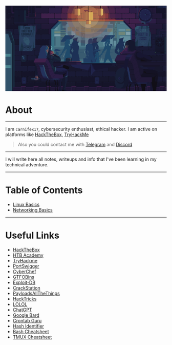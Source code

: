 <p align="center">
  <img src="https://github.com/carnifex17/Cybersecurity-Notes/blob/main/images/coffee_in_rain_by_kirokaze-d98qb8z.gif">
</p>

# About

---
I am `carnifex17`, cybersecurity enthusiast, ethical hacker. I am active on platforms like [HackTheBox](https://app.hackthebox.com/profile/637180), [TryHackMe](https://tryhackme.com/p/carnifex17)
> Also you could contact me with [Telegram](https://t.me/carnifex17) and [Discord](https://discordapp.com/users/761570103158243368)
---

I will write here all notes, writeups and info that I've been learning in my technical adventure. 

---
# Table of Contents
- [Linux Basics](https://github.com/carnifex17/Cybersecurity-Notes/blob/main/Linux%20Basics.md)
- [Networking Basics](https://github.com/carnifex17/Cybersecurity-Notes/blob/main/Networking%20Basics.md)
---

# Useful Links

- [HackTheBox](https://www.hackthebox.com/)
- [HTB Academy](https://academy.hackthebox.com)
- [TryHackme](https://tryhackme.com/)
- [PortSwigger](https://portswigger.net/)
- [CyberChef](https://gchq.github.io/CyberChef/)
- [GTFOBins](https://gtfobins.github.io/)
- [Exploit-DB](https://www.exploit-db.com/)
- [CrackStation](https://crackstation.net/)
- [PayloadsAllTheThings](https://github.com/swisskyrepo/PayloadsAllTheThings)
- [HackTricks](https://book.hacktricks.xyz/welcome/readme)
- [LOLOL](https://lolol.farm/)
- [ChatGPT](https://chat.openai.com/)
- [Google Bard](https://bard.google.com/)
- [Crontab Guru](https://crontab.guru/)
- [Hash Identifier](https://hashes.com/en/tools/hash_identifier)
- [Bash Cheatsheet](https://devhints.io/bash)
- [TMUX Cheatsheet](https://tmuxcheatsheet.com/)